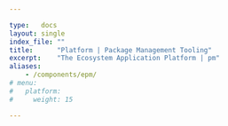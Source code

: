```yaml
---

type:   docs
layout: single
index_file: ""
title:      "Platform | Package Management Tooling"
excerpt:    "The Ecosystem Application Platform | pm"
aliases:
    - /components/epm/
# menu:
#   platform:
#     weight: 15

---
```

